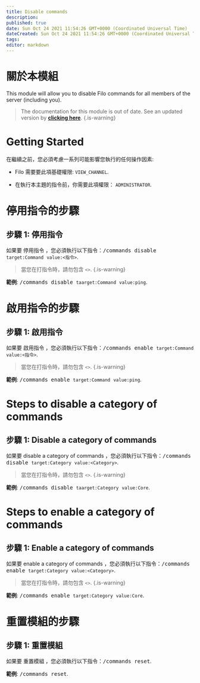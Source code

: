 ```yaml
---
title: Disable commands
description:
published: true
date: Sun Oct 24 2021 11:54:26 GMT+0000 (Coordinated Universal Time)
dateCreated: Sun Oct 24 2021 11:54:26 GMT+0000 (Coordinated Universal Time)
tags:
editor: markdown
---
```


# 關於本模組

This module will allow you to disable Filo commands for all members of the server (including you).

> The documentation for this module is out of date. See an updated version by **[clicking here](https://wiki-canary.filobot.xyz/modules/commands)**.
> {.is-warning}

# Getting Started

在繼續之前，您必須考慮一系列可能影響您執行的任何操作因素:

- Filo 需要要此項基礎權限: ``VIEW_CHANNEL``.

- 在執行本主題的指令前，你需要此項權限： ``ADMINISTRATOR``.

# 停用指令的步驟

## **步驟 1**: 停用指令

如果要 停用指令 ，您必須執行以下指令：<kbd>/commands disable ``target:Command`` ``value:<指令>``</kbd>.

> 當您在打指令時，請勿包含 ``<>``.
{.is-warning}

**範例**: <kbd>/commands disable ``taarget:Command`` ``value:ping``</kbd>.

# 啟用指令的步驟

## **步驟 1**: 啟用指令

如果要 啟用指令 ，您必須執行以下指令：<kbd>/commands enable ``target:Command`` ``value:<指令>``</kbd>.

> 當您在打指令時，請勿包含 ``<>``.
{.is-warning}

**範例**: <kbd>/commands enable ``target:Command`` ``value:ping``</kbd>.

# Steps to disable a category of commands

## **步驟 1**: Disable a category of commands

如果要 disable a category of commands ，您必須執行以下指令：<kbd>/commands disable ``target:Category`` ``value:<Category>``</kbd>.

> 當您在打指令時，請勿包含 ``<>``.
{.is-warning}

**範例**: <kbd>/commands disable ``taarget:Category`` ``value:Core``</kbd>.

# Steps to enable a category of commands

## **步驟 1**: Enable a category of commands

如果要 enable a category of commands ，您必須執行以下指令：<kbd>/commands enable ``target:Category`` ``value:<Category>``</kbd>.

> 當您在打指令時，請勿包含 ``<>``.
{.is-warning}

**範例**: <kbd>/commands enable ``target:Category`` ``value:Core``</kbd>.

# 重置模組的步驟

## **步驟 1**: 重置模組

如果要 重置模組 ，您必須執行以下指令：<kbd>/commands reset</kbd>.

**範例**: <kbd>/commands reset</kbd>.
